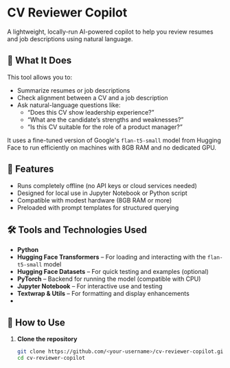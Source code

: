 # CV Reviewer Copilot

A lightweight, locally-run AI-powered copilot to help you review resumes and job descriptions using natural language.

## 🚀 What It Does

This tool allows you to:

- Summarize resumes or job descriptions
- Check alignment between a CV and a job description
- Ask natural-language questions like:
  - “Does this CV show leadership experience?”
  - “What are the candidate’s strengths and weaknesses?”
  - “Is this CV suitable for the role of a product manager?”

It uses a fine-tuned version of Google's `flan-t5-small` model from Hugging Face to run efficiently on machines with 8GB RAM and no dedicated GPU.

## 🔧 Features

- Runs completely offline (no API keys or cloud services needed)
- Designed for local use in Jupyter Notebook or Python script
- Compatible with modest hardware (8GB RAM or more)
- Preloaded with prompt templates for structured querying
## 🛠️ Tools and Technologies Used

- **Python**
- **Hugging Face Transformers** – For loading and interacting with the `flan-t5-small` model  
- **Hugging Face Datasets** – For quick testing and examples (optional)
- **PyTorch** – Backend for running the model (compatible with CPU)
- **Jupyter Notebook** – For interactive use and testing
- **Textwrap & Utils** – For formatting and display enhancements
- 
## 📁 How to Use

1. **Clone the repository**
   ```bash
   git clone https://github.com/<your-username>/cv-reviewer-copilot.git
   cd cv-reviewer-copilot
